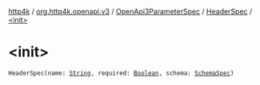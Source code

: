 [http4k](../../../index.md) / [org.http4k.openapi.v3](../../index.md) / [OpenApi3ParameterSpec](../index.md) / [HeaderSpec](index.md) / [&lt;init&gt;](./-init-.md)

# &lt;init&gt;

`HeaderSpec(name: `[`String`](https://kotlinlang.org/api/latest/jvm/stdlib/kotlin/-string/index.html)`, required: `[`Boolean`](https://kotlinlang.org/api/latest/jvm/stdlib/kotlin/-boolean/index.html)`, schema: `[`SchemaSpec`](../../../org.http4k.openapi/-schema-spec/index.md)`)`